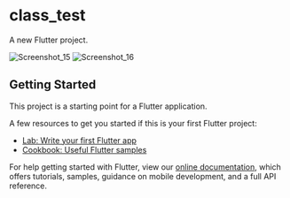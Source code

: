 # class_test

A new Flutter project.

![Screenshot_15](https://user-images.githubusercontent.com/74148269/174388791-21d87779-a6b5-49e7-a8b8-80a1e57a812a.png)
![Screenshot_16](https://user-images.githubusercontent.com/74148269/174388842-d846867b-402f-41f5-b3d8-e4a8b584cbb7.png)

## Getting Started

This project is a starting point for a Flutter application.

A few resources to get you started if this is your first Flutter project:

- [Lab: Write your first Flutter app](https://flutter.dev/docs/get-started/codelab)
- [Cookbook: Useful Flutter samples](https://flutter.dev/docs/cookbook)

For help getting started with Flutter, view our
[online documentation](https://flutter.dev/docs), which offers tutorials,
samples, guidance on mobile development, and a full API reference.
